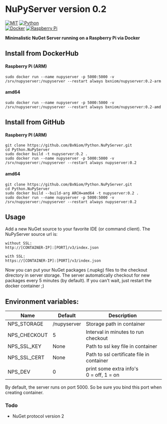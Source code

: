 # NuPyServer version 0.2

[![MIT](https://img.shields.io/badge/license-MIT-666666?style=flat-square)](https://opensource.org/licenses/MIT)
[![Python](https://img.shields.io/badge/Python-3.7-informational?style=flat-square&logo=python&logoColor=white)](https://www.python.org)
<br>[![Docker](https://img.shields.io/badge/docker-2496ed?style=flat-square&logo=docker&logoColor=white)](https://hub.docker.com/u/bxniom)
[![Raspberry Pi](https://img.shields.io/badge/Raspberry%20Pi-A22846?style=flat-square&logo=raspberrypi&logoColor=white)](https://www.raspberrypi.org/)

**Minimalistic NuGet Server running on a Raspberry Pi via Docker**

## Install from DockerHub 

#### Raspberry Pi (ARM)
```shell
sudo docker run --name nupyserver -p 5000:5000 -v /srv/nupyserver:/nupyserver --restart always bxniom/nupyserver:0.2-arm
```

#### amd64
```shell
sudo docker run --name nupyserver -p 5000:5000 -v /srv/nupyserver:/nupyserver --restart always bxniom/nupyserver:0.2-amd
```

## Install from GitHub 

#### Raspberry PI (ARM)
```shell
git clone https://github.com/BxNiom/Python.NuPyServer.git
cd Python.NuPyServer
sudo docker build -t nupyserver:0.2 .
sudo docker run --name nupyserver -p 5000:5000 -v /srv/nupyserver:/nupyserver --restart always nupyserver:0.2  
```

#### amd64
```shell
git clone https://github.com/BxNiom/Python.NuPyServer.git
cd Python.NuPyServer
sudo docker build --build-arg ARCH=amd64 -t nupyserver:0.2 .
sudo docker run --name nupyserver -p 5000:5000 -v /srv/nupyserver:/nupyserver --restart always nupyserver:0.2  
```


## Usage

Add a new NuGet source to your favorite IDE (or command client). The NuPyServer source url is:
```shell
without SSL:
http://[CONTAINER-IP]:[PORT]/v3/index.json

with SSL:
https://[CONTAINER-IP]:[PORT]/v3/index.json
```

Now you can put your NuGet packages (.nupkg) files to the checkout directory in server storage. The server automatically
checkout for new packages every 5 minutes (by default). If you can't wait, just restart the docker container ;)

## Environment variables:

| Name | Default | Description |
-------|---------|-------------|
|NPS_STORAGE | /nupyserver | Storage path in container |
|NPS_CHECKOUT| 5 | Interval in minutes to run checkout
|NPS_SSL_KEY | None | Path to ssl key file in container |
|NPS_SSL_CERT | None | Path to ssl certificate file in container |
|NPS_DEV | 0 | print some extra info's<br>0 = off, 1 = on |

By default, the server runs on port 5000. So be sure you bind this port when creating container.


### Todo

- NuGet protocol version 2
